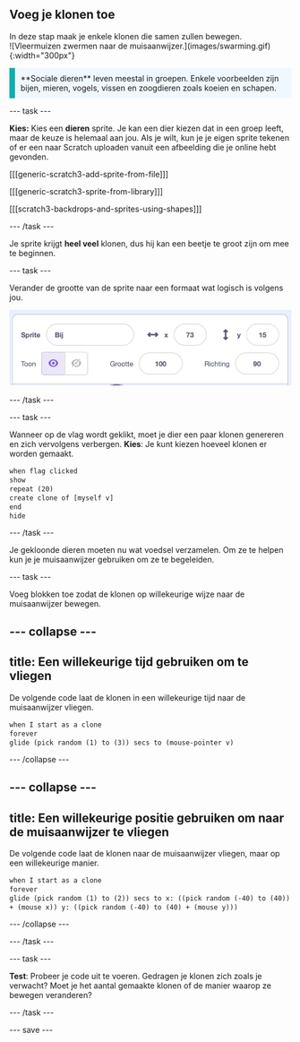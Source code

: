## Voeg je klonen toe

<div style="display: flex; flex-wrap: wrap">
<div style="flex-basis: 200px; flex-grow: 1; margin-right: 15px;">
In deze stap maak je enkele klonen die samen zullen bewegen.
</div>
<div>
![Vleermuizen zwermen naar de muisaanwijzer.](images/swarming.gif){:width="300px"}
</div>
</div>

<p style="border-left: solid; border-width:10px; border-color: #0faeb0; background-color: aliceblue; padding: 10px;">
**Sociale dieren** leven meestal in groepen. Enkele voorbeelden zijn bijen, mieren, vogels, vissen en zoogdieren zoals koeien en schapen.
</p>

--- task ---

**Kies:** Kies een **dieren** sprite. Je kan een dier kiezen dat in een groep leeft, maar de keuze is helemaal aan jou. Als je wilt, kun je je eigen sprite tekenen of er een naar Scratch uploaden vanuit een afbeelding die je online hebt gevonden.

[[[generic-scratch3-add-sprite-from-file]]]

[[[generic-scratch3-sprite-from-library]]]

[[[scratch3-backdrops-and-sprites-using-shapes]]]

--- /task ---

Je sprite krijgt **heel veel** klonen, dus hij kan een beetje te groot zijn om mee te beginnen.

--- task ---

Verander de grootte van de sprite naar een formaat wat logisch is volgens jou.

![Sprite grootte ingesteld op 10 procent.](images/resize-sprite.png)

--- /task ---

--- task ---

Wanneer op de vlag wordt geklikt, moet je dier een paar klonen genereren en zich vervolgens verbergen. **Kies**: Je kunt kiezen hoeveel klonen er worden gemaakt.

```blocks3
when flag clicked
show
repeat (20)
create clone of [myself v]
end
hide
```

--- /task ---

Je gekloonde dieren moeten nu wat voedsel verzamelen. Om ze te helpen kun je je muisaanwijzer gebruiken om ze te begeleiden.

--- task ---

Voeg blokken toe zodat de klonen op willekeurige wijze naar de muisaanwijzer bewegen.

--- collapse ---
---
title: Een willekeurige tijd gebruiken om te vliegen
---

De volgende code laat de klonen in een willekeurige tijd naar de muisaanwijzer vliegen.

```blocks3
when I start as a clone
forever
glide (pick random (1) to (3)) secs to (mouse-pointer v)
```

--- /collapse ---

--- collapse ---
---
title: Een willekeurige positie gebruiken om naar de muisaanwijzer te vliegen
---

De volgende code laat de klonen naar de muisaanwijzer vliegen, maar op een willekeurige manier.

```blocks3
when I start as a clone
forever
glide (pick random (1) to (2)) secs to x: ((pick random (-40) to (40)) + (mouse x)) y: ((pick random (-40) to (40) + (mouse y)))
```

--- /collapse ---

--- /task ---

--- task ---

**Test**: Probeer je code uit te voeren. Gedragen je klonen zich zoals je verwacht? Moet je het aantal gemaakte klonen of de manier waarop ze bewegen veranderen?

--- /task ---

--- save ---

